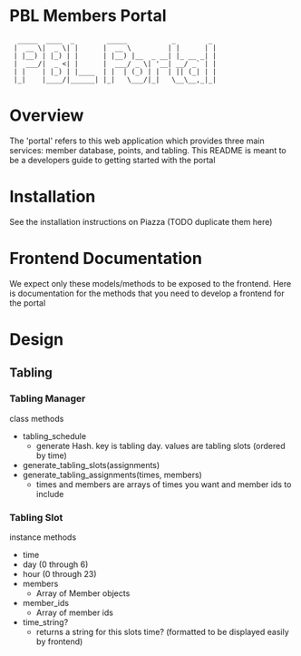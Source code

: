 # PBL Members Portal
```
  _____  ____  _        _____           _        _ 
 |  __ \|  _ \| |      |  __ \         | |      | |
 | |__) | |_) | |      | |__) |__  _ __| |_ __ _| |
 |  ___/|  _ <| |      |  ___/ _ \| '__| __/ _` | |
 | |    | |_) | |____  | |  | (_) | |  | || (_| | |
 |_|    |____/|______| |_|   \___/|_|   \__\__,_|_|
```

# Overview

The 'portal' refers to this web application which provides three main services: member database, points, and tabling. This README is meant to be a developers guide to getting started with the portal

# Installation

See the installation instructions on Piazza (TODO duplicate them here)

# Frontend Documentation

We expect only these models/methods to be exposed to the frontend. Here is documentation for the methods that you need to develop a frontend for the portal

# Design

## Tabling

### Tabling Manager

class methods 
- tabling_schedule
	- generate Hash. key is tabling day. values are tabling slots (ordered by time)
- generate_tabling_slots(assignments)
- generate_tabling_assignments(times, members)
	- times and members are arrays of times you want and member ids to include

### Tabling Slot

instance methods
- time
- day (0 through 6)
- hour (0 through 23)
- members
	- Array of Member objects
- member_ids
	- Array of member ids
- time_string?
	- returns a string for this slots time? (formatted to be displayed easily by frontend)
